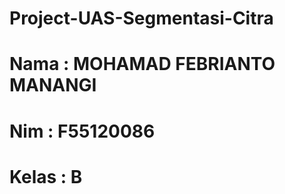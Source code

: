 # Project-UAS-Segmentasi-Citra

# Nama  : MOHAMAD FEBRIANTO MANANGI
# Nim   : F55120086
# Kelas : B

